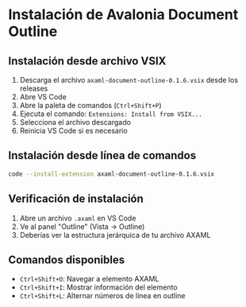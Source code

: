 # Instalación de Avalonia Document Outline

## Instalación desde archivo VSIX

1. Descarga el archivo `axaml-document-outline-0.1.6.vsix` desde los releases
2. Abre VS Code
3. Abre la paleta de comandos (`Ctrl+Shift+P`)
4. Ejecuta el comando: `Extensions: Install from VSIX...`
5. Selecciona el archivo descargado
6. Reinicia VS Code si es necesario

## Instalación desde línea de comandos

```bash
code --install-extension axaml-document-outline-0.1.6.vsix
```

## Verificación de instalación

1. Abre un archivo `.axaml` en VS Code
2. Ve al panel "Outline" (Vista → Outline)
3. Deberías ver la estructura jerárquica de tu archivo AXAML

## Comandos disponibles

- `Ctrl+Shift+O`: Navegar a elemento AXAML
- `Ctrl+Shift+I`: Mostrar información del elemento
- `Ctrl+Shift+L`: Alternar números de línea en outline
